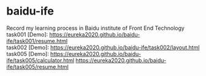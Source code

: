 # baidu-ife
Record my learning process in Baidu institute of Front End  Technology<br>
task001 [Demo]: https://eureka2020.github.io/baidu-ife/task001/resume.html<br>
task002 [Demo]: https://eureka2020.github.io/baidu-ife/task002/layout.html<br>
task005 [Demo]: https://eureka2020.github.io/baidu-ife/task005/calculator.html   https://eureka2020.github.io/baidu-ife/task005/resume.html

